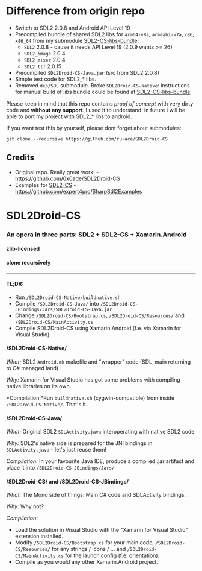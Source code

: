 # Difference from origin repo 

* Switch to SDL2 2.0.8 and Android API Level 19
* Precompiled bundle of shared SDL2 libs for `arm64-v8a`, `armeabi-v7a`, `x86`, `x86_64` from my submodule [SDL2-CS-libs-bundle](https://github.com/ru-ace/SDL2-CS-libs-bundle):
    * `SDL2` 2.0.8 - cause it needs API Level 19 (2.0.9 wants >= 26)
    * `SDL2_image` 2.0.4
    * `SDL2_mixer` 2.0.4
    * `SDL2_ttf` 2.0.15
* Precompiled `SDL2Droid-CS-Java.jar` (src from SDL2 2.0.8)
* Simple test code for SDL2_* libs.
* Removed `dep/SDL` submodule. Broke `SDL2Droid-CS-Native`: instructions for manual build of libs bundle could be found at [SDL2-CS-libs-bundle](https://github.com/ru-ace/SDL2-CS-libs-bundle)

Please keep in mind that this repo contains *proof of concept* with very dirty code and **without any support**. 
I used it to understand: in future i will be able to port my project with SDL2_* libs to android.

If you want test this by yourself, please dont forget about submodules:
```
git clone --recursive https://github.com/ru-ace/SDL2Droid-CS
```

## Credits

* Original repo. Really great work! - https://github.com/0x0ade/SDL2Droid-CS 
* Examples for [SDL2-CS](https://github.com/flibitijibibo/SDL2-CS/) - https://github.com/expert4pro/SharpSdl2Examples   

# SDL2Droid-CS
### An opera in three parts: SDL2 + SDL2-CS + Xamarin.Android
#### zlib-licensed
#### clone recursively
----

#### TL;DR:
* Run `/SDL2Droid-CS-Native/buildnative.sh`
* Compile `/SDL2Droid-CS-Java/` into `/SDL2Droid-CS-JBindings/Jars/SDL2Droid-CS-Java.jar`
* Change `/SDL2Droid-CS/Bootstrap.cs`, `/SDL2Droid-CS/Resources/` and `/SDL2Droid-CS/MainActivity.cs`
* Compile SDL2Droid-CS using Xamarin.Android (f.e. via Xamarin for Visual Studio).

#### /SDL2Droid-CS-Native/

*What:* SDL2 `Android.mk` makefile and "wrapper" code (SDL_main returning to C# managed land)

*Why:* Xamarin for Visual Studio has got some problems with compiling native libraries on its own.

*Compilation:*Run `buildnative.sh` (cygwin-compatible) from inside `/SDL2Droid-CS-Native/`. That's it.

#### /SDL2Droid-CS-Java/

*What:* Original SDL2 `SDLActivity.java` interoperating with native SDL2 code

*Why:* SDL2's native side is prepared for the JNI bindings in `SDLActivity.java` - let's just reuse them!

*Compilation:* In your favourite Java IDE, produce a compiled .jar artifact and place it into `/SDL2Droid-CS-JBindings/Jars/`

#### /SDL2Droid-CS/ and /SDL2Droid-CS-JBindings/

*What:* The Mono side of things: Main C# code and SDLActivity bindings.

*Why:* Why not?

*Compilation:*
* Load the solution in Visual Studio with the "Xamarin for Visual Studio" extension installed.
* Modify `/SDL2Droid-CS/Bootstrap.cs` for your main code, `/SDL2Droid-CS/Resources/` for any strings / icons / ... and `/SDL2Droid-CS/MainActivity.cs` for the launch config (f.e. orientation).
* Compile as you would any other Xamarin.Android project.
